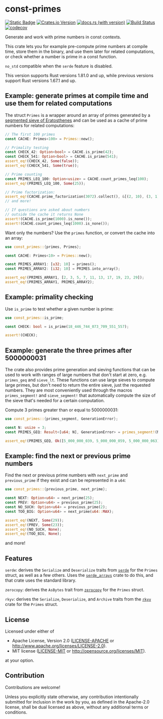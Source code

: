 # const-primes

[![Static Badge](https://img.shields.io/badge/github-JSorngard%2Fconst--primes-8da0cb?logo=github)](https://github.com/JSorngard/const-primes)
[![Crates.io Version](https://img.shields.io/crates/v/const_primes?logo=rust)](https://crates.io/crates/const-primes)
[![docs.rs (with version)](https://img.shields.io/docsrs/const-primes/latest?logo=docs.rs&label=docs.rs)](https://docs.rs/const-primes/latest/const_primes/)
[![Build Status](https://github.com/JSorngard/const-primes/actions/workflows/rust.yml/badge.svg)](https://github.com/JSorngard/const-primes/actions/workflows/rust.yml)
[![codecov](https://codecov.io/gh/JSorngard/const-primes/graph/badge.svg?token=KXBSRZ71Q0)](https://codecov.io/gh/JSorngard/const-primes)

Generate and work with prime numbers in const contexts.

This crate lets you for example pre-compute prime numbers at compile time, store
them in the binary, and use them later for related computations,
or check whether a number is prime in a const function.

`no_std` compatible when the `serde` feature is disabled.

This version supports Rust versions 1.81.0 and up, while previous versions
support Rust versions 1.67.1 and up.

## Example: generate primes at compile time and use them for related computations

The struct `Primes` is a wrapper around an array of primes generated by a
[segmented sieve of Eratosthenes](https://en.wikipedia.org/wiki/Sieve_of_Eratosthenes#Segmented_sieve)
and can be used as a cache of prime numbers for related computations:

```rust
// The first 100 primes
const CACHE: Primes<100> = Primes::new();

// Primality testing
const CHECK_42: Option<bool> = CACHE.is_prime(42);
const CHECK_541: Option<bool> = CACHE.is_prime(541);
assert_eq!(CHECK_42, Some(false));
assert_eq!(CHECK_541, Some(true));

// Prime counting
const PRIMES_LEQ_100: Option<usize> = CACHE.count_primes_leq(100);
assert_eq!(PRIMES_LEQ_100, Some(25));

// Prime factorization:
assert_eq!(CACHE.prime_factorization(3072).collect(), &[(2, 10), (3, 1)])
// and more!

// If questions are asked about numbers
// outside the cache it returns None
assert!(CACHE.is_prime(1000).is_none());
assert!(CACHE.count_primes_leq(1000).is_none());
```

Want only the numbers? Use the `primes` function, or convert the cache into an array:

```rust
use const_primes::{primes, Primes};

const CACHE: Primes<10> = Primes::new();

const PRIMES_ARRAY1: [u32; 10] = primes();
const PRIMES_ARRAY2: [i32; 10] = PRIMES.into_array();

assert_eq!(PRIMES_ARRAY1, [2, 3, 5, 7, 11, 13, 17, 19, 23, 29]);
assert_eq!(PRIMES_ARRAY1, PRIMES_ARRAY2);
```

## Example: primality checking

Use `is_prime` to test whether a given number is prime:

```rust
use const_primes::is_prime;

const CHECK: bool = is_prime(18_446_744_073_709_551_557);

assert!(CHECK);
```

## Example: generate the three primes after 5000000031

The crate also provides prime generation and sieving functions that can be used
to work with ranges of large numbers that don't start at zero, e.g.
`primes_geq` and `sieve_lt`. These functions can use large sieves to compute
large primes, but don't need to return the entire sieve, just the requested numbers.
They are most conveniently used through the macros `primes_segment!` and
`sieve_segment!` that automatically compute the size of the sieve that's needed
for a certain computation.

Compute 3 primes greater than or equal to 5000000031:

```rust
use const_primes::{primes_segment, GenerationError};

const N: usize = 3;
const PRIMES_GEQ: Result<[u64; N], GenerationError> = primes_segment!(N; >= 5_000_000_031);

assert_eq!(PRIMES_GEQ, Ok([5_000_000_039, 5_000_000_059, 5_000_000_063]));
```

## Example: find the next or previous prime numbers

Find the next or previous prime numbers with `next_prime` and `previous_prime`
if they exist and can be represented in a `u64`:

```rust
use const_primes::{previous_prime, next_prime};

const NEXT: Option<u64> = next_prime(25);
const PREV: Option<u64> = previous_prime(25);
const NO_SUCH: Option<u64> = previous_prime(2);
const TOO_BIG: Option<u64> = next_prime(u64::MAX);

assert_eq!(NEXT, Some(29));
assert_eq!(PREV, Some(23));
assert_eq!(NO_SUCH, None);
assert_eq!(TOO_BIG, None);
```

and more!

## Features

`serde`: derives the `Serialize` and `Deserialize` traits from [`serde`](https://crates.io/crates/serde)
for the `Primes` struct, as well as a few others.
Uses the [`serde_arrays`](https://crates.io/crates/serde_arrays)
crate to do this, and that crate uses the standard library.

`zerocopy`: derives the `AsBytes` trait from [`zerocopy`](https://crates.io/crates/zerocopy)
for the `Primes` struct.

`rkyv`: derives the `Serialize`, `Deserialize`, and `Archive` traits from the
[`rkyv`](https://crates.io/crates/rkyv) crate for the `Primes` struct.

## License

Licensed under either of

- Apache License, Version 2.0 ([LICENSE-APACHE](https://github.com/JSorngard/const-primes/blob/main/LICENSE-APACHE)
 or <http://www.apache.org/licenses/LICENSE-2.0>).
- MIT license ([LICENSE-MIT](https://github.com/JSorngard/const-primes/blob/main/LICENSE-MIT)
 or <http://opensource.org/licenses/MIT>).

at your option.

## Contribution

Contributions are welcome!

Unless you explicitly state otherwise, any contribution intentionally submitted
for inclusion in the work by you, as defined in the Apache-2.0 license, shall be
dual licensed as above, without any additional terms or conditions.
